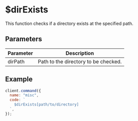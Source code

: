 # $dirExists

This function checks if a directory exists at the specified path.

## Parameters

| Parameter | Description                          |
| --------- | ------------------------------------ |
| dirPath   | Path to the directory to be checked. |

## Example

```js
client.command({
  name: "misc",
  code: `
    $dirExists[path/to/directory]
  `,
});
```
